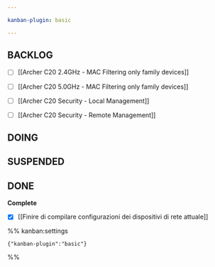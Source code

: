 ```yaml
---

kanban-plugin: basic

---
```


## BACKLOG

- [ ] [[Archer C20 2.4GHz - MAC Filtering only family devices]]
- [ ] [[Archer C20 5.0GHz - MAC Filtering only family devices]]
- [ ] [[Archer C20 Security - Local Management]]
- [ ] [[Archer C20 Security - Remote Management]]


## DOING



## SUSPENDED



## DONE

**Complete**
- [x] [[Finire di compilare configurazioni dei dispositivi di rete attuale]]




%% kanban:settings
```
{"kanban-plugin":"basic"}
```
%%